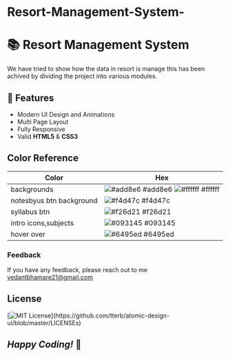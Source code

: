 # Resort-Management-System-

# 📚 Resort Management System

We have tried  to show how the data in resort is manage this has been achived by dividing the project into various modules.

## 📱 Features

- Modern UI Design and Animations
- Multi Page Layout
- Fully Responsive
- Valid **HTML5** & **CSS3**


## Color Reference

| Color             | Hex                                                                |
| ----------------- | ------------------------------------------------------------------ |
| backgrounds   | ![#add8e6](https://via.placeholder.com/10/add8ef?text=+) #add8e6 ![#ffffff](https://via.placeholder.com/10/ffffff?text=+) #ffffff |
| notesbyus btn background | ![#f4d47c](https://via.placeholder.com/10/f4d47c?text=+) #f4d47c |
| syllabus btn | ![#f26d21](https://via.placeholder.com/10/f26d21?text=+) #f26d21  |
| intro icons,subjects      | ![#093145](https://via.placeholder.com/10/093145?text=+) #093145 |
| hover over | ![#6495ed](https://via.placeholder.com/10/6495ed?text=+) #6495ed |



### Feedback

If you have any feedback, please reach out to me vedantbhamare21@gmail.com

## License

[![MIT License](https://img.shields.io/apm/l/atomic-design-ui.svg?)](https://github.com/tterb/atomic-design-ui/blob/master/LICENSEs)


## *Happy Coding!* 👋
